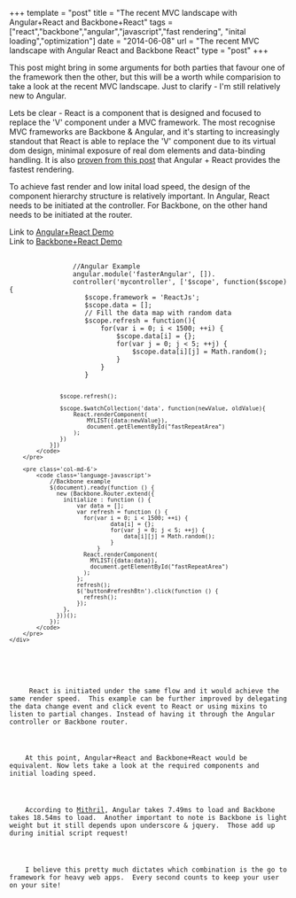 +++
template = "post"
title = "The recent MVC landscape with Angular+React and Backbone+React"
tags = ["react","backbone","angular","javascript","fast rendering", "inital loading","optimization"]
date = "2014-06-08"
url = "The recent MVC landscape with Angular React and Backbone React"
type = "post"
+++
<p>
    This post might bring in some arguments for both parties that favour one of the framework then the other, but this will be a worth while comparision to take a look at the recent MVC landscape.  Just to clarify - I'm still relatively new to Angular.
</p>
<p>
    Lets be clear - React is a component that is designed and focused to replace the 'V' component under a MVC framework.  The most recognise MVC frameworks are Backbone & Angular, and it's starting to increasingly standout that React is able to replace the 'V' component due to its virtual dom design, minimal exposure of real dom elements and data-binding handling.  It is also <a href='http://williambrownstreet.net/blog/2014/04/faster-angularjs-rendering-angularjs-and-reactjs/'>proven from this post</a> that Angular + React provides the fastest rendering.
</p>
<p>
    To achieve fast render and low inital load speed, the design of the component hierarchy structure is relatively important.  In Angular, React needs to be initiated at the controller. For Backbone, on the other hand needs to be initiated at the router.
</p>
<p>
    Link to <a href='http://plnkr.co/edit/7DKHQ6tR7TCKkR5bFURu?p=preview'>Angular+React Demo</a><br>
    Link to <a href='http://plnkr.co/edit/1mwjMNh0RQP8PVrinOmD?p=preview'>Backbone+React Demo</a><br>
</p>
<div class='row'>
    <div class='col-md-12'>
        <pre class='col-md-6'>
            <code class='language-javascript'>
                //Angular Example
                angular.module('fasterAngular', []).
                controller('mycontroller', ['$scope', function($scope){
                   $scope.framework = 'ReactJs';
                   $scope.data = [];
                   // Fill the data map with random data
                   $scope.refresh = function(){
                       for(var i = 0; i < 1500; ++i) {
                           $scope.data[i] = {};
                           for(var j = 0; j < 5; ++j) {
                               $scope.data[i][j] = Math.random();
                           }
                       }
                   }
                   
                   $scope.refresh();
                   
                   $scope.$watchCollection('data', function(newValue, oldValue){
                       React.renderComponent(
                           MYLIST({data:newValue}),
                           document.getElementById("fastRepeatArea")
                       );
                   })
                }])
            </code>
        </pre>

        <pre class='col-md-6'>
            <code class='language-javascript'>
                //Backbone example
                $(document).ready(function () {
                  new (Backbone.Router.extend({
                    initialize : function () {
                        var data = [];
                        var refresh = function () {
                          for(var i = 0; i < 1500; ++i) {
                                  data[i] = {};
                                  for(var j = 0; j < 5; ++j) {
                                      data[i][j] = Math.random();
                                  }
                              }
                          React.renderComponent(
                            MYLIST({data:data}),
                            document.getElementById("fastRepeatArea")
                          );
                        };
                        refresh();
                        $('button#refreshBtn').click(function () {
                          refresh();
                        });
                    },
                  }))();
                });
            </code>
        </pre>
    </div>
</div>
<p>
     React is initiated under the same flow and it would achieve the same render speed.  This example can be further improved by delegating the data change event and click event to React or using mixins to listen to partial changes. Instead of having it through the Angular controller or Backbone router.
</p>
<p>
    At this point, Angular+React and Backbone+React would be equivalent. Now lets take a look at the required components and initial loading speed.
</p>
<p>
    According to <a href='http://lhorie.github.io/mithril/'>Mithril</a>, Angular takes 7.49ms to load and Backbone takes 18.54ms to load.  Another important to note is Backbone is light weight but it still depends upon underscore & jquery.  Those add up during initial script request!
</p>
<p>
    I believe this pretty much dictates which combination is the go to framework for heavy web apps.  Every second counts to keep your user on your site!
</p>